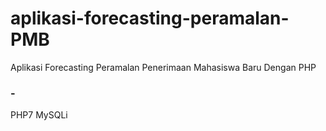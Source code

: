 # aplikasi-forecasting-peramalan-PMB
Aplikasi Forecasting Peramalan Penerimaan Mahasiswa Baru Dengan PHP

### -
PHP7
MySQLi
